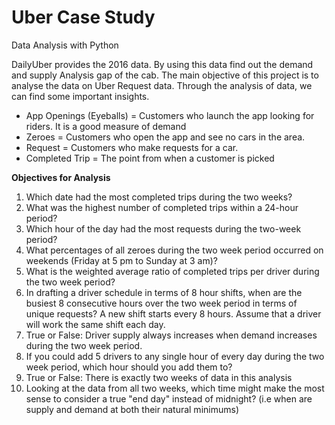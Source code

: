 # Uber Case Study
Data Analysis with Python

DailyUber provides the 2016 data. By using this data find out the demand and supply Analysis gap of the cab. The main objective of this project is to analyse the data on Uber Request data. Through the analysis of data, we can find some important insights.

*  App Openings (Eyeballs) = Customers who launch the app looking for riders. It is a good measure of demand
*   Zeroes = Customers who open the app and see no cars in the area.
*   Request = Customers who make requests for a car.
*   Completed Trip = The point from when a customer is picked


**Objectives for Analysis**

1.   Which date had the most completed trips during the two weeks?
2.   What was the highest number of completed trips within a 24-hour period?
3.   Which hour of the day had the most requests during the two-week period?
4.   What percentages of all zeroes during the two week period occurred on weekends (Friday at 5 pm to Sunday at 3 am)?
5.   What is the weighted average ratio of completed trips per driver during the two week period?
6.   In drafting a driver schedule in terms of 8 hour shifts, when are the busiest 8 consecutive hours over the two week period in terms of unique requests? A new shift starts every 8 hours. Assume that a driver will work the same shift each day.
7.   True or False: Driver supply always increases when demand increases during the two week period.
8.   If you could add 5 drivers to any single hour of every day during the two week period, which hour should you add them to?
9.  True or False: There is exactly two weeks of data in this analysis
10.  Looking at the data from all two weeks, which time might make the most sense to consider a true "end day" instead of midnight? (i.e when are supply and demand at both their natural minimums)

